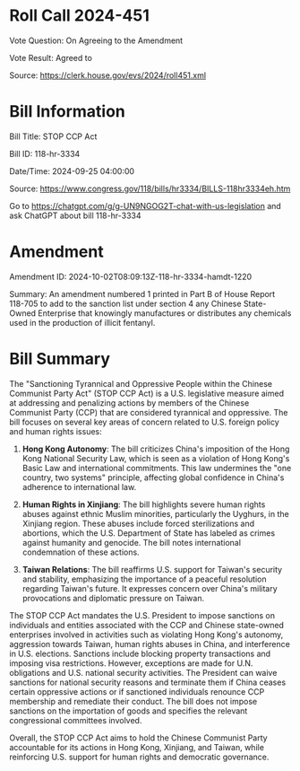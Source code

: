 # Roll Call 2024-451

Vote Question: On Agreeing to the Amendment

Vote Result: Agreed to

Source: https://clerk.house.gov/evs/2024/roll451.xml

# Bill Information

Bill Title: STOP CCP Act

Bill ID: 118-hr-3334

Date/Time: 2024-09-25 04:00:00

Source: https://www.congress.gov/118/bills/hr3334/BILLS-118hr3334eh.htm

Go to https://chatgpt.com/g/g-UN9NGOG2T-chat-with-us-legislation and ask ChatGPT about bill 118-hr-3334

# Amendment

Amendment ID: 2024-10-02T08:09:13Z-118-hr-3334-hamdt-1220

Summary:
An amendment numbered 1 printed in Part B of House Report 118-705 to add to the sanction list under section 4 any Chinese State-Owned Enterprise that knowingly manufactures or distributes any chemicals used in the production of illicit fentanyl.

# Bill Summary
The "Sanctioning Tyrannical and Oppressive People within the Chinese Communist Party Act" (STOP CCP Act) is a U.S. legislative measure aimed at addressing and penalizing actions by members of the Chinese Communist Party (CCP) that are considered tyrannical and oppressive. The bill focuses on several key areas of concern related to U.S. foreign policy and human rights issues:

1. **Hong Kong Autonomy**: The bill criticizes China's imposition of the Hong Kong National Security Law, which is seen as a violation of Hong Kong's Basic Law and international commitments. This law undermines the "one country, two systems" principle, affecting global confidence in China's adherence to international law.

2. **Human Rights in Xinjiang**: The bill highlights severe human rights abuses against ethnic Muslim minorities, particularly the Uyghurs, in the Xinjiang region. These abuses include forced sterilizations and abortions, which the U.S. Department of State has labeled as crimes against humanity and genocide. The bill notes international condemnation of these actions.

3. **Taiwan Relations**: The bill reaffirms U.S. support for Taiwan's security and stability, emphasizing the importance of a peaceful resolution regarding Taiwan's future. It expresses concern over China's military provocations and diplomatic pressure on Taiwan.

The STOP CCP Act mandates the U.S. President to impose sanctions on individuals and entities associated with the CCP and Chinese state-owned enterprises involved in activities such as violating Hong Kong's autonomy, aggression towards Taiwan, human rights abuses in China, and interference in U.S. elections. Sanctions include blocking property transactions and imposing visa restrictions. However, exceptions are made for U.N. obligations and U.S. national security activities. The President can waive sanctions for national security reasons and terminate them if China ceases certain oppressive actions or if sanctioned individuals renounce CCP membership and remediate their conduct. The bill does not impose sanctions on the importation of goods and specifies the relevant congressional committees involved.

Overall, the STOP CCP Act aims to hold the Chinese Communist Party accountable for its actions in Hong Kong, Xinjiang, and Taiwan, while reinforcing U.S. support for human rights and democratic governance.
